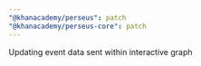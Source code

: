 ```yaml
---
"@khanacademy/perseus": patch
"@khanacademy/perseus-core": patch
---
```


Updating event data sent within interactive graph

